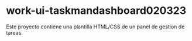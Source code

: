 # work-ui-taskmandashboard020323
Este proyecto contiene una plantilla HTML/CSS de un panel de gestion de tareas.
